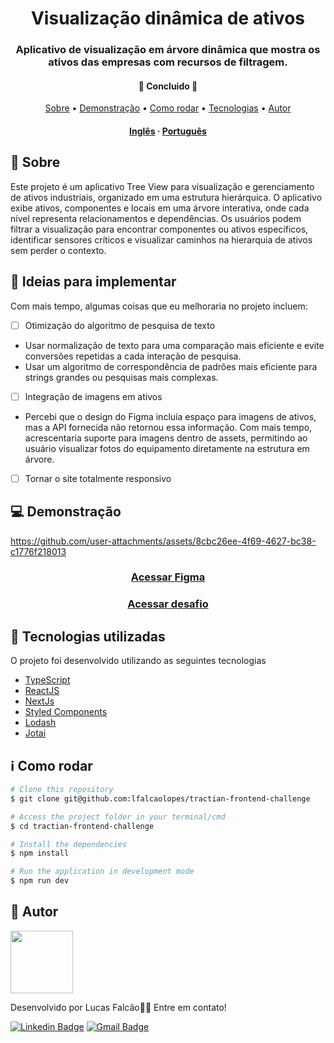 <h1 align="center">
    Visualização dinâmica de ativos
</h1>

<h3 align="center">Aplicativo de visualização em árvore dinâmica que mostra os ativos das empresas com recursos de filtragem.</h3>

<h4 align="center"> 
	🚧  Concluido  🚧
</h4>

<p align="center">
 <a href="#-sobre">Sobre</a> •
 <a href="#-demonstração">Demonstração</a> •
 <a href="#-como-rodar">Como rodar</a> • 
 <a href="#-tecnologias-utilizadas">Tecnologias</a> • 
 <a href="#-autor">Autor</a>
</p>

<h4 align="center">
    <a href="README.md">Inglês</a>
    ·
    <a href="README-pt.md">Português</a>
</h4>



## 🔖 Sobre

Este projeto é um aplicativo Tree View para visualização e gerenciamento de ativos industriais, organizado em uma estrutura hierárquica. O aplicativo exibe ativos, componentes e locais em uma árvore interativa, onde cada nível representa relacionamentos e dependências. Os usuários podem filtrar a visualização para encontrar componentes ou ativos específicos, identificar sensores críticos e visualizar caminhos na hierarquia de ativos sem perder o contexto.

## 📌 Ideias para implementar 

Com mais tempo, algumas coisas que eu melhoraria no projeto incluem:

- [ ] Otimização do algoritmo de pesquisa de texto
      
- Usar normalização de texto para uma comparação mais eficiente e evite conversões repetidas a cada interação de pesquisa. 
- Usar um algoritmo de correspondência de padrões mais eficiente para strings grandes ou pesquisas mais complexas.

- [ ] Integração de imagens em ativos
      
- Percebi que o design do Figma incluía espaço para imagens de ativos, mas a API fornecida não retornou essa informação. Com mais tempo, acrescentaria suporte para imagens dentro de assets, permitindo ao usuário visualizar fotos do equipamento diretamente na estrutura em árvore.

- [ ] Tornar o site totalmente responsivo


## 💻 Demonstração

https://github.com/user-attachments/assets/8cbc26ee-4f69-4627-bc38-c1776f218013

<h3 align="center">
    <a href="https://www.figma.com/design/F52Yv8RmGoGOYcV9CiuIZ1/%5BCareers%5D-Frontend-Challenge-v2?node-id=0-1&node-type=canvas&t=DnkezTGr59az9yUH-0">Acessar Figma</a>
</h3 >
<h3 align="center">
    <a href="https://github.com/tractian/challenges/blob/main/front-end/README.md">Acessar desafio</a>
</h3 >

## 🚀 Tecnologias utilizadas

O projeto foi desenvolvido utilizando as seguintes tecnologias

- [TypeScript](https://www.typescriptlang.org/)
- [ReactJS](https://reactjs.org/)
- [NextJs](https://nextjs.org/)
- [Styled Components](https://styled-components.com/)
- [Lodash](https://lodash.com/docs/)
- [Jotai](https://jotai.org/)

## ℹ Como rodar

```sh
# Clone this repository
$ git clone git@github.com:lfalcaolopes/tractian-frontend-challenge

# Access the project folder in your terminal/cmd
$ cd tractian-frontend-challenge

# Install the dependencies
$ npm install

# Run the application in development mode
$ npm run dev
```



## 🦸 Autor

<a href="https://www.linkedin.com/in/lfalcaolopes/">
 <img src="https://github.com/user-attachments/assets/efbcbecc-6a19-4e3d-9a70-274bb05cc0ea" width="100px;" alt=""/>
</a><br>

Desenvolvido por Lucas Falcão👋🏽 Entre em contato!

[![Linkedin Badge](https://img.shields.io/badge/-Lucas_Falcão-blue?style=flat-square&logo=Linkedin&logoColor=white&link=https://www.linkedin.com/in/lfalcaolopes/)](https://www.linkedin.com/in/lfalcaolopes/) 
[![Gmail Badge](https://img.shields.io/badge/-lfalcaolopes@gmail.com-c14438?style=flat-square&logo=Gmail&logoColor=white&link=mailto:lfalcaolopes@gmail.com)](mailto:lfalcaolopes@gmail.com)

